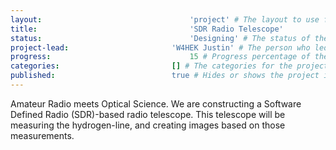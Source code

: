 ```yaml
---
layout:									'project' # The layout to use for the project page. This should never be changed.
title:									'SDR Radio Telescope'
status:									'Designing' # The status of the project. Values: 'Designing', 'Building', 'Testing', 'On-Hold', 'Cancelled', or Complete.
project-lead:						'W4HEK Justin' # The person who led the project.
progress:								15 # Progress percentage of the project.
categories:							[] # The categories for the project.
published:							true # Hides or shows the project in feeds.
---
```



Amateur Radio meets Optical Science. We are constructing a Software Defined Radio (SDR)-based radio telescope. This telescope will be measuring the hydrogen-line, and creating images based on those measurements.
